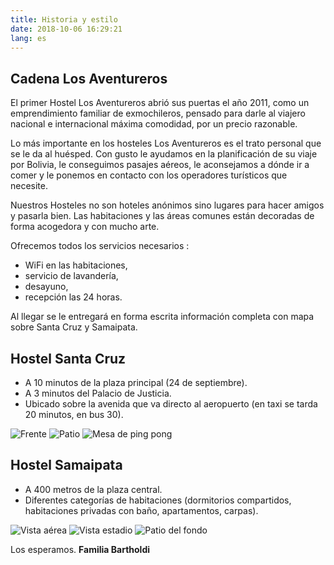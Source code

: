 ```yaml
---
title: Historia y estilo
date: 2018-10-06 16:29:21
lang: es
---
```

## Cadena Los Aventureros
El primer Hostel Los Aventureros abrió sus puertas el año 2011, como un emprendimiento familiar de exmochileros, pensado para darle al viajero nacional e internacional máxima comodidad, por un precio razonable.

Lo más importante en los hosteles Los Aventureros es el trato personal que se le da al huésped. Con gusto le ayudamos en la planificación de su viaje por Bolivia, le conseguimos pasajes aéreos, le aconsejamos a dónde ir a comer y le ponemos en contacto con los operadores turísticos que necesite.

Nuestros Hosteles no son hoteles anónimos sino lugares para hacer amigos y pasarla bien. Las habitaciones y las áreas comunes están decoradas de forma acogedora y con mucho arte. 

Ofrecemos todos los servicios necesarios : 
  - WiFi en las habitaciones,
  - servicio de lavandería,
  - desayuno,
  - recepción las 24 horas.

Al llegar se le entregará en forma escrita información completa con mapa sobre Santa Cruz y Samaipata.


## Hostel Santa Cruz
  - A 10 minutos de la plaza principal (24 de septiembre).
  - A 3 minutos del Palacio de Justicia.
  - Ubicado sobre la avenida que va directo al aeropuerto (en taxi se tarda 20 minutos, en bus 30).

![Frente](http://www.losaventureros.net/index.php/images/phocagallery/album/aventureros%20santa%20cruz.jpg)
![Patio](http://www.losaventureros.net/index.php/images/phocagallery/album/patio.jpg)
![Mesa de ping pong](http://www.losaventureros.net/index.php/images/phocagallery/ping%20pong.jpg)

## Hostel Samaipata
  - A 400 metros de la plaza central.
  - Diferentes categorías de habitaciones (dormitorios compartidos, habitaciones privadas con baño, apartamentos, carpas).

![Vista aérea](http://www.losaventureros.net/index.php/images/phocagallery/aereasamaipata.jpg)
![Vista estadio](http://www.losaventureros.net/index.php/images/phocagallery/aereasamaipataestadio.jpg)
![Patio del fondo](http://www.losaventureros.net/index.php/images/phocagallery/patiofondo.jpg)


Los esperamos.
**Familia Bartholdi**